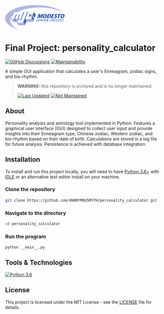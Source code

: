 <picture>
  <source
    srcset=".github/mjc_logo_reverse.svg"
    media="(prefers-color-scheme: dark)"
  />
  <source
    srcset=".github/mjc_logo.svg"
    media="(prefers-color-scheme: light), (prefers-color-scheme: no-preference)"
  />
  <img src=".github/mjc_logo.svg" alt="Modesto Junior College logo." height="80px" />
</picture>

# Final Project: personality_calculator
[![GitHub Discussions](https://img.shields.io/badge/Learn_More-informational?logo=github&style=for-the-badge)](https://github.com/4N0NYM0U5MY7H/undergraduate/discussions/1)
[![Maintainability](https://api.codeclimate.com/v1/badges/983d856ebcfda6c354d2/maintainability)](https://codeclimate.com/github/4N0NYM0U5MY7H/personality_calculator/maintainability)

A simple GUI application that calculates a user's Enneagram, zodiac signs, and bio-rhythm.
> **WARNING:** this repository is archived and is no longer maintained.
> 
> [![Last Updated](https://img.shields.io/badge/December_2017-critical?label=Last%20Updated)](#)
> [![Not Maintained](https://img.shields.io/badge/Not_Maintained-critical?label=Status)](#)

## About
Personality analysis and astrology tool implemented in Python. Features a graphical user interface (GUI) designed to collect user input and provide insights into their Enneagram type, Chinese zodiac, Western zodiac, and bio-rhythm based on their date of birth. Calculations are stored in a log file for future analysis. Persistence is achieved with database integration.

## Installation
To install and run this project locally, you will need to have [Python 3.6+](https://www.python.org/) with [IDLE](https://docs.python.org/3/library/idle.html) or an alternative text editor install on your machine.
### Clone the repository
```bash
git clone https://github.com/4N0NYM0U5MY7H/personality_calculator.git
```
### Navigate to the directory
```bash
cd personality_calculator
```
### Run the program
```bash
python __main__.py
```

## Tools & Technologies
[![Python 3.6](https://img.shields.io/badge/Python-3.6-3776AB?logo=python&labelColor=141414&style=flat-square)](https://www.python.org/)

## License
This project is licensed under the MIT License - see the [LICENSE](LICENSE) file for details.
